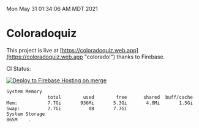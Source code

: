 Mon May 31 01:34:06 AM MDT 2021

# Coloradoquiz


This project is live at [https://coloradoquiz.web.app](https://coloradoquiz.web.app "colorado!") thanks to Firebase.

CI Status: 

[![Deploy to Firebase Hosting on merge](https://github.com/teamkushal/coloradoquiz/actions/workflows/firebase-hosting-merge.yml/badge.svg)](https://github.com/teamkushal/coloradoquiz/actions/workflows/firebase-hosting-merge.yml)

```bash
System Memory
               total        used        free      shared  buff/cache   available
Mem:           7.7Gi       936Mi       5.3Gi       4.0Mi       1.5Gi       6.5Gi
Swap:          7.7Gi          0B       7.7Gi
System Storage
865M	.
```
```bash

